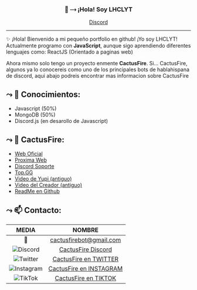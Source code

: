 
<h3 align="center">👋 ⤏ ¡Hola! Soy LHCLYT</h3>
<p align="center">
  <a href="https://discord.gg/JfUmDjX">Discord</a>
</p>

---
✨ ¡Hola! Bienvenido a mi pequeño portfolio en github! ¡Yo soy LHCLYT!
Actualmente programo con **JavaScript**, aunque sigo aprendiendo diferentes lenguajes como: ReactJS (Orientado a paginas web)

Ahora mismo solo tengo un proyecto enmente **CactusFire**.
Si... CactusFire, algunos ya lo conocereis como uno de los principales bots de hablahispana de discord, aqui abajo podreis encontrar mas informacion sobre CactusFire

## ⤳ 📝  Conocimientos:
* Javascript (50%)
* MongoDB (50%)
* Discord.js (en desarollo de Javascript)

## ⤳ 🌵  CactusFire: 
* [Web Oficial](https://github.com/KamerrEzz/zeewapi)
* [Proxima Web](https://cactusfire.xyz)
* [Discord Soporte](https://discord.gg/JfUmDjX)
* [Top.GG](https://top.gg/bot/543567770579894272)
* [Video de Yupi (antiguo)](https://www.youtube.com/watch?v=KBeZK1DEcao)
* [Video del Creador (antiguo)](https://www.youtube.com/watch?v=IuHAIxJnBBA)
* [ReadMe en Github](https://github.com/LHCLYT/CactusFireDocs)


## ⤳ 📫  Contacto: 

|              MEDIA             	|       NOMBRE       	|
|:----------------------------:	|:-------------------:	|
| 📧  	| cactusfirebot@gmail.com	|
| ![Discord](https://media.discordapp.net/attachments/763587528083112016/789207824521625680/1200px-Font_Awesome_5_brands_discord_color.svg.png?width=25&height=25) 	| [CactusFire Discord](https://discord.gg/JfUmDjX)	|
| ![Twitter](https://i.imgur.com/HeZ0zJn.png) 	| [CactusFire en TWITTER](https://twitter.com/CactusFire/)	|
| ![Instagram](https://i.imgur.com/tu01NLm.png) 	| [CactusFire en INSTAGRAM](https://www.instagram.com/cactusfirebot/)	|
| ![TikTok](https://media.discordapp.net/attachments/763587528083112016/789208444006825984/5cb78678a7c7755bf004c14c.png?width=25&height=25) 	| [CactusFire en TIKTOK](https://www.tiktok.com/@cactusfirebot)	|
